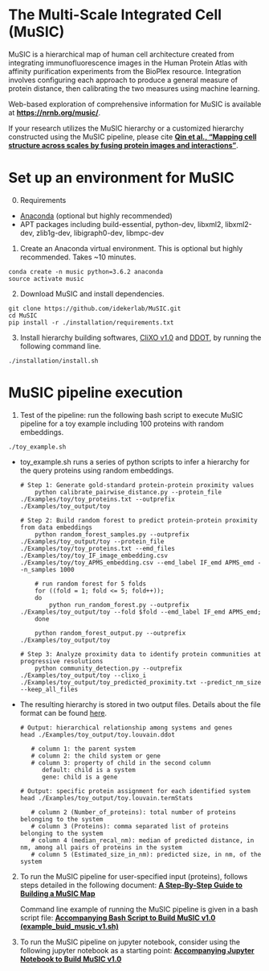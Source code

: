 # The Multi-Scale Integrated Cell (MuSIC)

MuSIC is a hierarchical map of human cell architecture created from integrating immunofluorescence images in the Human Protein Atlas with affinity purification experiments from the BioPlex resource. Integration involves configuring each approach to produce a general measure of protein distance, then calibrating the two measures using machine learning.

Web-based exploration of comprehensive information for MuSIC is available at **https://nrnb.org/music/**.

If your research utilizes the MuSIC hierarchy or a customized hierarchy constructed using the MuSIC pipeline, please cite **[Qin et al., “Mapping cell structure across scales by fusing protein images and interactions”](https://www.biorxiv.org/cgi/content/short/2020.06.21.163709v1)**.


# Set up an environment for MuSIC

0. Requirements
- [Anaconda](https://www.anaconda.com/products/individual#Downloads) (optional but highly recommended)
- APT packages including build-essential, python-dev, libxml2, libxml2-dev, zlib1g-dev, libigraph0-dev, libmpc-dev


1. Create an Anaconda virtual environment. This is optional but highly recommended. Takes ~10 minutes.
```
conda create -n music python=3.6.2 anaconda
source activate music
```

2. Download MuSIC and install dependencies.

```
git clone https://github.com/idekerlab/MuSIC.git
cd MuSIC
pip install -r ./installation/requirements.txt
```

3. Install hierarchy building softwares, [CliXO v1.0](https://github.com/fanzheng10/CliXO-1.0) and [DDOT](https://github.com/michaelkyu/ddot), by running the following command line.

```
./installation/install.sh
```



# MuSIC pipeline execution

1. Test of the pipeline: run the following bash script to execute MuSIC pipeline for a toy example including 100 proteins with random embeddings.
```
./toy_example.sh
```

   * toy_example.sh runs a series of python scripts to infer a hierarchy for the query proteins using random embeddings.
   
        ```
        # Step 1: Generate gold-standard protein-protein proximity values
            python calibrate_pairwise_distance.py --protein_file ./Examples/toy/toy_proteins.txt --outprefix ./Examples/toy_output/toy

        # Step 2: Build random forest to predict protein-protein proximity from data embeddings
            python random_forest_samples.py --outprefix ./Examples/toy_output/toy --protein_file ./Examples/toy/toy_proteins.txt --emd_files ./Examples/toy/toy_IF_image_embedding.csv ./Examples/toy/toy_APMS_embedding.csv --emd_label IF_emd APMS_emd --n_samples 1000

            # run random forest for 5 folds
            for ((fold = 1; fold <= 5; fold++));
            do
                python run_random_forest.py --outprefix ./Examples/toy_output/toy --fold $fold --emd_label IF_emd APMS_emd;
            done

            python random_forest_output.py --outprefix ./Examples/toy_output/toy

        # Step 3: Analyze proximity data to identify protein communities at progressive resolutions
            python community_detection.py --outprefix ./Examples/toy_output/toy --clixo_i ./Examples/toy_output/toy_predicted_proximity.txt --predict_nm_size --keep_all_files
        ```

   * The resulting hierarchy is stored in two output files. Details about the file format can be found [here](https://github.com/idekerlab/MuSIC/wiki/A-Step-By-Step-Guide-to-Building-a-MuSIC-Map#output-file-outprefixlouvainddot).

      ```
      # Output: hierarchical relationship among systems and genes
      head ./Examples/toy_output/toy.louvain.ddot

         # column 1: the parent system
         # column 2: the child system or gene
         # column 3: property of child in the second column
            default: child is a system 
            gene: child is a gene

      # Output: specific protein assignment for each identified system
      head ./Examples/toy_output/toy.louvain.termStats

         # column 2 (Number_of_proteins): total number of proteins belonging to the system
         # column 3 (Proteins): comma separated list of proteins belonging to the system
         # column 4 (median_recal_nm): median of predicted distance, in nm, among all pairs of proteins in the system
         # column 5 (Estimated_size_in_nm): predicted size, in nm, of the system
      ```

2. To run the MuSIC pipeline for user-specified input (proteins), follows steps detailed in the following document:
   **[A Step-By-Step Guide to Building a MuSIC Map](https://github.com/idekerlab/MuSIC/wiki/A-Step-By-Step-Guide-to-Building-a-MuSIC-Map)**

   Command line example of running the MuSIC pipeline is given in a bash script file: 
   **[Accompanying Bash Script to Build MuSIC v1.0 (example_buid_music_v1.sh)](https://github.com/idekerlab/MuSIC/blob/master/example_buid_music_v1.sh)**


3. To run the MuSIC pipeline on jupyter notebook, consider using the following jupyter notebook as a starting point:
   **[Accompanying Jupyter Notebook to Build MuSIC v1.0](https://github.com/idekerlab/MuSIC/blob/master/Step-by-step%20guide%20to%20build%20MuSIC%20v1.ipynb?)**



